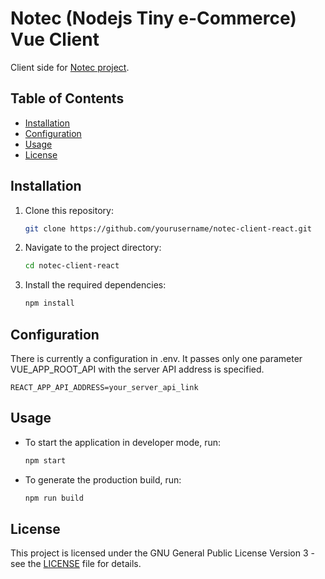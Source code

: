 # Notec (Nodejs Tiny e-Commerce) Vue Client

Client side for [Notec project](https://github.com/kononiuk/notec).

## Table of Contents

- [Installation](#installation)
- [Configuration](#configuration)
- [Usage](#usage)
- [License](#license)

## Installation

1. Clone this repository:

   ```bash
   git clone https://github.com/yourusername/notec-client-react.git

2. Navigate to the project directory:

    ```bash
    cd notec-client-react

3. Install the required dependencies:

     ```bash
     npm install

## Configuration

There is currently a configuration in .env. It passes only one parameter VUE_APP_ROOT_API with the server API address is specified.

    REACT_APP_API_ADDRESS=your_server_api_link

## Usage

- To start the application in developer mode, run:

    ```bash
    npm start

- To generate the production build, run:

    ```bash
    npm run build

## License

This project is licensed under the GNU General Public License Version 3 - see the [LICENSE](LICENSE) file for details.

